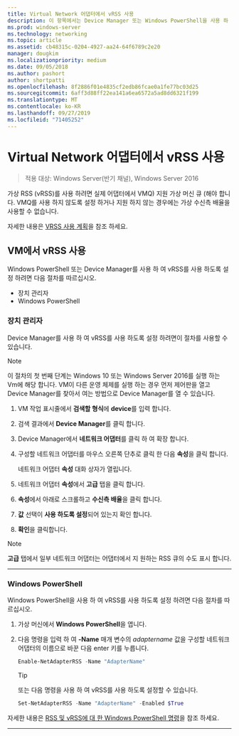 ```yaml
---
title: Virtual Network 어댑터에서 vRSS 사용
description: 이 항목에서는 Device Manager 또는 Windows PowerShell을 사용 하 여 Windows Server에서 vRSS를 사용 하도록 설정 하는 방법에 대해 알아봅니다.
ms.prod: windows-server
ms.technology: networking
ms.topic: article
ms.assetid: cb48315c-0204-4927-aa24-64f6789c2e20
manager: dougkim
ms.localizationpriority: medium
ms.date: 09/05/2018
ms.author: pashort
author: shortpatti
ms.openlocfilehash: 8f2886f01e4835cf2edb86fcae0a1fe77bc03d25
ms.sourcegitcommit: 6aff3d88ff22ea141a6ea6572a5ad8dd6321f199
ms.translationtype: MT
ms.contentlocale: ko-KR
ms.lasthandoff: 09/27/2019
ms.locfileid: "71405252"
---
```

# <a name="enable-vrss-on-a-virtual-network-adapter"></a>Virtual Network 어댑터에서 vRSS 사용

>적용 대상: Windows Server(반기 채널), Windows Server 2016

가상 RSS \(vRSS\)를 사용 하려면 실제 어댑터에서 VMQ\) 지원 가상 머신 큐 \(해야 합니다. VMQ를 사용 하지 않도록 설정 하거나 지원 하지 않는 경우에는 가상 수신측 배율을 사용할 수 없습니다. 

자세한 내용은 [VRSS 사용 계획](vrss-plan.md)을 참조 하세요.

## <a name="enable-vrss-on-a-vm"></a>VM에서 vRSS 사용
 
Windows PowerShell 또는 Device Manager를 사용 하 여 vRSS를 사용 하도록 설정 하려면 다음 절차를 따르십시오.

-   장치 관리자
-   Windows PowerShell
  
### <a name="device-manager"></a>장치 관리자

Device Manager를 사용 하 여 vRSS를 사용 하도록 설정 하려면이 절차를 사용할 수 있습니다.

>[!NOTE]
>이 절차의 첫 번째 단계는 Windows 10 또는 Windows Server 2016를 실행 하는 Vm에 해당 합니다. VM이 다른 운영 체제를 실행 하는 경우 먼저 제어판을 열고 Device Manager를 찾아서 여는 방법으로 Device Manager를 열 수 있습니다.
  
1.  VM 작업 표시줄에서 **검색할 형식**에 **device**를 입력 합니다. 

2.  검색 결과에서 **Device Manager**를 클릭 합니다.

3.  Device Manager에서 **네트워크 어댑터**를 클릭 하 여 확장 합니다. 

4.  구성할 네트워크 어댑터를 마우스 오른쪽 단추로 클릭 한 다음 **속성**을 클릭 합니다.<p>네트워크 어댑터 **속성** 대화 상자가 열립니다.

5.  네트워크 어댑터 **속성**에서 **고급** 탭을 클릭 합니다. 

6.  **속성**에서 아래로 스크롤하고 **수신측 배율**을 클릭 합니다. 

7.  **값** 선택이 **사용 하도록 설정**되어 있는지 확인 합니다. 

8.  **확인**을 클릭합니다.
  
> [!NOTE]
> **고급** 탭에서 일부 네트워크 어댑터는 어댑터에서 지 원하는 RSS 큐의 수도 표시 합니다.

---

### <a name="windows-powershell"></a>Windows PowerShell

Windows PowerShell을 사용 하 여 vRSS를 사용 하도록 설정 하려면 다음 절차를 따르십시오.

1. 가상 머신에서 **Windows PowerShell**을 엽니다.

2. 다음 명령을 입력 하 여 **-Name** 매개 변수의 *adaptername* 값을 구성할 네트워크 어댑터의 이름으로 바꾼 다음 enter 키를 누릅니다. 
  
   ```PowerShell
   Enable-NetAdapterRSS -Name "AdapterName"
   ```

   >[!TIP]
   >또는 다음 명령을 사용 하 여 vRSS를 사용 하도록 설정할 수 있습니다.
   >```PowerShell
   >Set-NetAdapterRSS -Name "AdapterName" -Enabled $True  
   >```

자세한 내용은 [RSS 및 vRSS에 대 한 Windows PowerShell 명령](vrss-wps.md)을 참조 하세요.

---